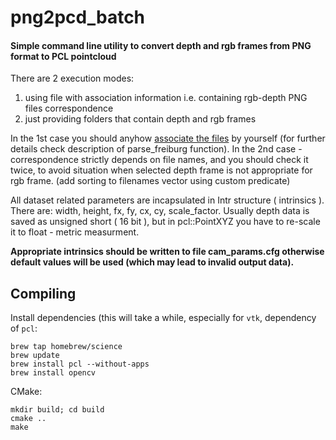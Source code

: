 # png2pcd_batch

#### Simple command line utility to convert depth and rgb frames from PNG format to PCL pointcloud

There are 2 execution modes:

1. using file with association information i.e. containing rgb-depth PNG files correspondence
2. just providing folders that contain depth and rgb frames

In the 1st case you should anyhow [associate the files](https://vision.in.tum.de/data/datasets/rgbd-dataset/tools#associating_color_and_depth_images) by yourself (for further details check description of parse_freiburg function).
In the 2nd case - correspondence strictly depends on file names, and you should check it twice, to avoid situation when selected depth frame is not appropriate for rgb frame. (add sorting to filenames vector using custom predicate)

All dataset related parameters are incapsulated in Intr structure ( intrinsics ).
There are: width, height, fx, fy, cx, cy, scale_factor.
Usually depth data is saved as unsigned short ( 16 bit ), 
but in pcl::PointXYZ you have to re-scale it to float - metric measurment.

**Appropriate intrinsics should be written to file cam_params.cfg otherwise
default values will be used (which may lead to invalid output data).**

## Compiling

Install dependencies (this will take a while, especially for `vtk`, dependency of `pcl`:
```
brew tap homebrew/science
brew update
brew install pcl --without-apps
brew install opencv
```

CMake:
```
mkdir build; cd build
cmake ..
make
```
